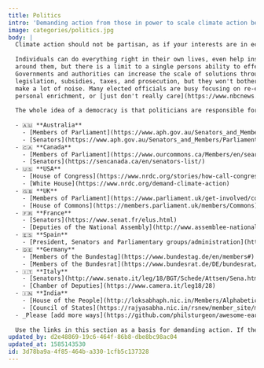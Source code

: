 ```yaml
---
title: Politics
intro: 'Demanding action from those in power to scale climate action beyond your own personal choices.'
image: categories/politics.jpg
body: |
  Climate action should not be partisan, as if your interests are in economic growth, job opportunities, [personal good health](https://www.theinvadingsea.com/2018/03/01/if-you-live-in-florida-doctors-say-climate-change-is-already-affecting-your-health/), avoiding the [disproportionate impacts to those living in poverty](https://www.theguardian.com/environment/2014/mar/31/climate-change-poor-suffer-most-un-report), [home values](https://www.theinvadingsea.com/2018/04/30/the-risk-of-sea-level-rise-is-chipping-away-at-miami-home-values-new-research-shows/), everyone should care.
  
  Individuals can do everything right in their own lives, even help inspire people
  around them, but there is a limit to a single persons ability to effect change.
  Governments and authorities can increase the scale of solutions through
  legislation, subsidies, taxes, and prosecution, but they won't bother unless we
  make a lot of noise. Many elected officials are busy focusing on re-election,
  personal enrichment, or [just don't really care](https://www.nbcnews.com/politics/congress/senators-launch-bipartisan-climate-change-initiative-n1070286).
  
  The whole idea of a democracy is that politicians are responsible for enacting the will of the people. This doesn't always happen, but participating in the process [can make a huge difference](https://www.nrdc.org/onearth/good-news-public-lands-no-really). Use these links to find out how to talk to your politicians.
  
  - 🇦🇺 **Australia**
    - [Members of Parliament](https://www.aph.gov.au/Senators_and_Members/Parliamentarian_Search_Results?q=&mem=1&par=-1&gen=0&ps=0)
    - [Senators](https://www.aph.gov.au/Senators_and_Members/Parliamentarian_Search_Results?q=&sen=1&par=-1&gen=0&ps=0)
  - 🇨🇦 **Canada**
    - [Members of Parliament](https://www.ourcommons.ca/Members/en/search)
    - [Senators](https://sencanada.ca/en/senators-list/)
  - 🇺🇸 **USA**
    - [House of Congress](https://www.nrdc.org/stories/how-call-congress)
    - [White House](https://www.nrdc.org/demand-climate-action)
  - 🇬🇧 **UK**
    - [Members of Parliament](https://www.parliament.uk/get-involved/contact-your-mp/)
    - [House of Commons](https://members.parliament.uk/members/Commons)
  - 🇫🇷 **France**
    - [Senators](https://www.senat.fr/elus.html)
    - [Deputies of the National Assembly](http://www.assemblee-nationale.fr/dyn/vos-deputes)
  - 🇪🇸 **Spain**
    - [President, Senators and Parliamentary groups/administration](http://www.senado.es/web/relacionesciudadanos/atencionciudadano/contactar/index.html)
  - 🇩🇪 **Germany**
    - [Members of the Bundestag](https://www.bundestag.de/en/members#)
    - [Members of the Bundesrat](https://www.bundesrat.de/DE/bundesrat/mitglieder/mitglieder-node.html)
  - 🇮🇹 **Italy**
    - [Senators](http://www.senato.it/leg/18/BGT/Schede/Attsen/Sena.html)
    - [Chamber of Deputies](https://www.camera.it/leg18/28)
  - 🇮🇳 **India**
    - [House of the People](http://loksabhaph.nic.in/Members/AlphabeticalList.aspx)
    - [Council of States](https://rajyasabha.nic.in/rsnew/member_site/memberlist.aspx)
  - _Please [add more ways](https://github.com/philsturgeon/awesome-earth/edit/master/src/categories/politics.md) to contact politicians around the world_
  
  Use the links in this section as a basis for demanding action. If they won't commit to fast, effective and immediate action to resolve the climate crisis, we will [sue the government](https://www.ourchildrenstrust.org/). It [worked in The Netherlands](https://www.theguardian.com/environment/2018/oct/09/dutch-appeals-court-upholds-landmark-climate-change-ruling), and legal action is underway in various stages with governments all around the world!
updated_by: d2e48869-19c6-464f-86b8-dbe8bc98ac04
updated_at: 1585143530
id: 3d78ba9a-4f85-464b-a330-1cfb5c137328
---
```


